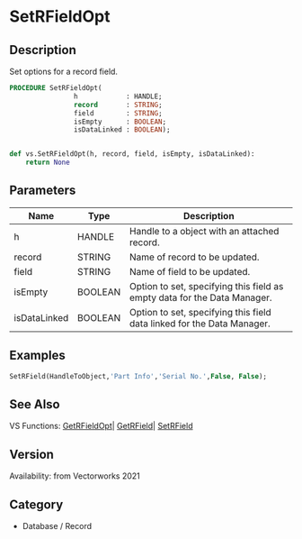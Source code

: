 # SetRFieldOpt

## Description
Set options for a record field.

```pascal
PROCEDURE SetRFieldOpt(
				h            : HANDLE;
				record       : STRING;
				field        : STRING;
				isEmpty      : BOOLEAN;
				isDataLinked : BOOLEAN);
```

```python

def vs.SetRFieldOpt(h, record, field, isEmpty, isDataLinked):
    return None
```

## Parameters
|Name|Type|Description|
|---|---|---|
|h|HANDLE|Handle to a object with an attached record.|
|record|STRING|Name of record to be updated.|
|field|STRING|Name of field to be updated.|
|isEmpty|BOOLEAN|Option to set, specifying this field as empty data for the Data Manager.|
|isDataLinked|BOOLEAN|Option to set, specifying this field data linked for the Data Manager.|

## Examples
```pascal
SetRField(HandleToObject,'Part Info','Serial No.',False, False);
```

## See Also
VS Functions:
[GetRFieldOpt](GetRFieldOpt.md)| [GetRField](GetRField.md)| [SetRField](SetRField.md)

## Version
Availability: from Vectorworks 2021
## Category
* Database / Record

